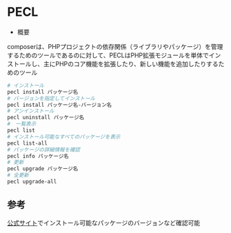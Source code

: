 # PECL

- 概要

composerは、PHPプロジェクトの依存関係（ライブラリやパッケージ）を管理するためのツールであるのに対して、PECLはPHP拡張モジュールを単体でインストールし、主にPHPのコア機能を拡張したり、新しい機能を追加したりするためのツール

```sh
# インストール
pecl install パッケージ名
# バージョンを指定してインストール
pecl install パッケージ名-バージョン名
# アンインストール
pecl uninstall パッケージ名
#　一覧表示
pecl list
# インストール可能なすべてのパッケージを表示
pecl list-all
# パッケージの詳細情報を確認
pecl info パッケージ名
# 更新
pecl upgrade パッケージ名
# 全更新
pecl upgrade-all
```

## 参考

[公式サイト](https://pecl.php.net)でインストール可能なパッケージのバージョンなど確認可能
